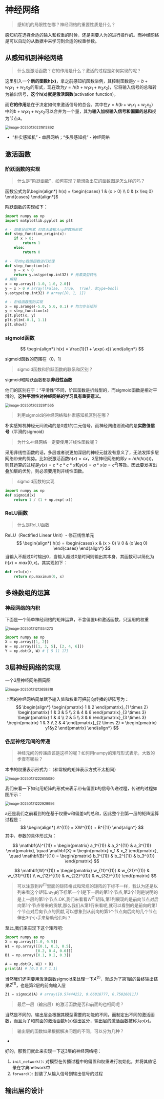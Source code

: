 # 神经网络

> 感知机的局限性在哪？神经网络的重要性质是什么？

感知机在选择合适的输入和权重的时候，还是需要人为的进行操作的。而神经网络是可以自动的从数据中来学习到合适的权重参数。

## 从感知机到神经网络

> 什么是激活函数？它的作用是什么？激活的过程是如何实现的呢？

这里引入一个**新的函数h(x)**，拿之前感知机函数举例，其控制函数是$y=b+w_1x_1~+w_2x_2$的形式，现在改为$y = h(b+w_1x_1+w_2x_2)$，它将输入信号的总和转为输出信号，**这个h(x)就是激活函数**(activation function)。

而**它的作用**是在于决定如何来激活信号的总合。其中在$y = h(b+w_1x_1+w_2x_2）$中的$b+w_1x_1+w_2x_2$可以合并为一个量，其为**输入加权输入信号和偏置的总和**视为节点a。

<img src="./神经网络.assets/image-20250120231612892.png" alt="image-20250120231612892" style="zoom: 80%;" />

- “朴实感知机” - 单层网络；“多层感知机” - 神经网络

## 激活函数

### 阶跃函数的实现

> 什么是“阶跃函数”，如何实现？能想象出它的函数图是怎么样的吗？

函数公式为$\begin{align*}
h(x) = 
\begin{cases}
1 & (x > 0) \\
0 & (x \leq 0)
\end{cases}
\end{align*}$

阶跃函数的实现如下：

```python
import numpy as np
import matplotlib.pyplot as plt

# - 简单呈现形式 但其无法输入np的数组形式
def step_function_origin(x):
    if x > 0:
        return 1
    else:
        return 0
    
# - 可对np数组函数进行处理
def step_function(x):
    y = x > 0
    return y.astype(np.int32) # 元素类型转化
# 解释
x = np.array([-1.0, 1.0, 2.0])
y = x > 0 # array([False,  True,  True], dtype=bool)
y.astype(np.int32) # array([0, 1, 1])

# - 阶级函数图的实现
x = np.arange(-5.0, 5.0, 0.1) # 均匀步长矩阵
y = step_function(x)
plt.plot(x, y)
plt.ylim(-0.1, 1.1)
plt.show()
```

### sigmoid函数

$$
\begin{align*}
h(x) = \frac{1}{1 + \exp(-x)}
\end{align*}
$$

sigmoid函数的范围在（0，1）

> sigmoid函数和阶跃函数的联系和区别？

sigmoid和阶跃函数都是**非线性函数**

他们的区别在于：“平滑性”不同，阶跃函数是折线型的，而sigmoid函数是相对平滑的，**这种平滑性对神经网络的学习具有重要意义。**

<img src="./神经网络.assets/image-20250120232611565.png" alt="image-20250120232611565" style="zoom: 80%;" />

> 利用sigmoid的神经网络和朴素感知机区别在哪？

朴实感知机神经元间流动的是0或1的二元信号，而神经网络则流动的是**实数值信号**（平滑的sigmoid）

> 为什么神经网络一定要使用非线性函数呢？

采用非线性函数的话，多层或者说更加深层的神经元就没有意义了，无法发挥多层网络带来的优势。比如说激活函数$h(x)=cx$，3层神经网络的即$y=h(h(h(x)))$，则其运算的过程是$y(x)=c*c*c*x$和$y(x)=a*x(a=c^3)$等效。因此要发挥出叠加层的优势，则必须要用到非线性函数。

> sigmoid函数的实现

```python
import numpy as np
def sigmoid(x)
	return 1 / (1 + np.exp(-x))
```



### ReLU函数

> 什么是ReLU函数

ReLU（Rectified Linear Unit）- 修正线性单元
$$
\begin{align*}
h(x) = 
\begin{cases}
x & (x > 0) \\
0 & (x \leq 0)
\end{cases}
\end{align*}
$$
当输入不超过0时输出0，当输入超过0是时间则输出其本身，其函数可以简化为$h(x)=max(0,x)$。其实现如下：

```python
def relu(x):
    return np.maximum(0, x)
```

## 多维数组的运算

### 神经网络的内积

下面是一个简单神经网络的矩阵运算，不含偏置b和激活函数，只运用的权重

<img src="./神经网络.assets/image-20250121211354273.png" alt="image-20250121211354273" style="zoom: 80%;" />

```python
import numpy as np
X = np.array([1, 2])
W = np.array([[1, 3, 5], [2, 4, 6]])
Y = np.dot(X, W) # [ 5 11 17]
```

## 3层神经网络的实现

一个3层神经网络图简图

<img src="./神经网络.assets/image-20250121212658818.png" alt="image-20250121212658818" style="zoom: 80%;" />

上面的神经网络简单赋予输入值和权重可把前向传播的矩阵写为：
$$
\begin{align*}
\begin{pmatrix}
1 & 2
\end{pmatrix}_{1 \times 2} 
\begin{pmatrix}
1 & 3 & 5 \\
2 & 4 & 6
\end{pmatrix}_{3 \times 3} 
\begin{pmatrix}
1 & 4 \\
2 & 5 \\
3 & 6
\end{pmatrix}_{3 \times 3} 
\begin{pmatrix}
1 & 3 \\
2 & 4
\end{pmatrix}_{2 \times 2} =
\begin{pmatrix}
y1&y2
\end{pmatrix}
\end{align*}
$$

### 各层神经元间的传递

> 神经元间的传递应该是这样的呢？如何用numpy的矩阵形式表示，大致的步骤有哪些？

本书的权重表示形式为：（和常规的矩阵表示方式不太相同）

<img src="./神经网络.assets/image-20250121222655080.png" alt="image-20250121222655080" style="zoom: 80%;" />

我们来看一下如何用矩阵的形式来表示带有偏置b的信号传递过程，传递的过程如图所示：

<img src="./神经网络.assets/image-20250121222929956.png" alt="image-20250121222929956" style="zoom: 80%;" />

a还是我们之前看到的在基于权重w和偏差b的总和，因此整个到第一层的矩阵运算过程是：
$$
\begin{align*}
A^{(1)} = XW^{(1)} + B^{(1)}
\end{align*}
$$
其中，参数的具体形式为：

$$
\mathbf{A}^{(1)} = \begin{pmatrix} a_1^{(1)} & a_2^{(1)} & a_3^{(1)} \end{pmatrix}, \quad
\mathbf{X} = \begin{pmatrix} x_1 & x_2 \end{pmatrix}, \quad
\mathbf{B}^{(1)} = \begin{pmatrix} b_1^{(1)} & b_2^{(1)} & b_3^{(1)} \end{pmatrix}
$$

$$
\mathbf{W}^{(1)} =
\begin{pmatrix}
w_{11}^{(1)} & w_{21}^{(1)} & w_{31}^{(1)} \\
w_{12}^{(1)} & w_{22}^{(1)} & w_{32}^{(1)}
\end{pmatrix}
$$
> 可以注意到$W^{(1)}$里面的矩阵格式和常规的矩阵的下标不一样，我认为还是以列来看这个矩阵.$w_{11}$的下标第一个$1$是下一层的第1个节点,第2个$1$则是说明的是上一层的第1个节点.OK,我们来看看$W^{(1)}$矩阵,第1列展现的是前向节点对后向第1个节点带来的贡献,那么我们从第1行来看呢,就可以看到的是前向的第1个节点对后向节点的贡献,可以想象到从前向的第1个节点向后向的几个节点伸出3个小手来帮助他们吗？

至此,我们来实现下这个矩阵吧:
```python
import numpy as np
X = np.array([1.0, 0.5])
W1 = np.array([[0.1, 0.3, 0.5],
              [0.2, 0.4, 0.6]])
B1 = np.array([0.1, 0.2, 0.3])

A = np.dot(X, W1) + B1
print(A) # [0.3 0.7 1.1]
```

 当然我们还需要用激活函数sigmoid来处理一下$A^{(1)}$，就成为了第1层的最终输出结果$Z^{(1)}$，也是第2层的前向输入层

```python
Z1 = sigmoid(A) # array([0.57444252, 0.66818777, 0.75026011])
```

> 最后一层（输出层）的激活函数是否和前面的也相同呢？ 

当然是不同的，输出层会根据其模型需要的功能的不同，而制定出不同的激活函数，而且为了和前面的激活函数$h(x)$做出区分，输出层的激活函数被称为$\sigma(x)$。

> 输出层的函数如果根据解决问题的不同，可以分为几种？

- 

好的，那我们就此来实现一下这3层的神经网络吧：

1. `init_network()`: 对模型在传播过程中的偏置和权重进行初始化，并将其值记录在字典network中
2. `forward()`: 封装了从输入信号到输出信号的过程

## 输出层的设计